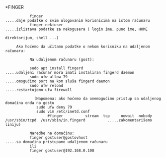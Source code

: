 *FINGER   

               finger                                                                   .....daje podatke o svim ulogovanim korisnicima na istom računaru
               finger nekiuser                                                          .....izlistava podatke za nekogusera ( login ime, puno ime, HOME 
                                                                                             direktorijum, shell ...)
               
         Ako hoćemo da učitamo podatke o nekom korisniku na udaljenom računaru:
         
               Na udaljenom računaru (gost):
               
               sudo apt install fingerd                                                 .....udaljeni računar mora imati instaliran fingerd daemon
               sudo ufw allow 79                                                        .....omogućimo port na kom sluša fingerd daemon
               sudo ufw reload                                                          .....restartujemo ufw firewall
               
                 (Napomena: ako hoćemo da onemogućimo pristup sa udaljenog domaćina onda na gostu
                  sudo ufw deny 79
                  sudo vim /etc/inetd.conf
                       #finger          stream  tcp     nowait  nobody  /usr/sbin/tcpd  /usr/sbin/in.fingerd          .....zakomentarišemo liniju)
               
               Naredbe na domaćinu:                                                     
               finger gostuser@gostovhost                                               .....sa domaćina pristupamo udaljenom računaru                                                                                      
               ili
               finger gostuser@192.168.0.108 
              